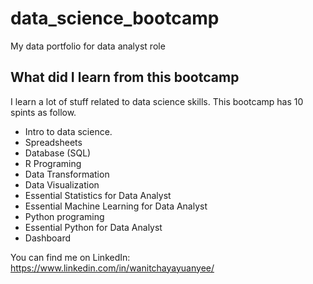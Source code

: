 # data_science_bootcamp
My data portfolio for data analyst role

## What did I learn from this bootcamp

I learn a lot of stuff related to data science skills. This bootcamp has 10 spints as follow.

- Intro to data science.
- Spreadsheets
- Database (SQL)
- R Programing
- Data Transformation
- Data Visualization
- Essential Statistics for Data Analyst 
- Essential Machine Learning for Data Analyst
- Python programing
- Essential Python for Data Analyst
- Dashboard

You can find me on LinkedIn: https://www.linkedin.com/in/wanitchayayuanyee/
